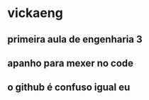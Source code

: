 # vickaeng
## primeira aula de engenharia 3
## apanho para mexer no code
## o github é confuso igual eu
